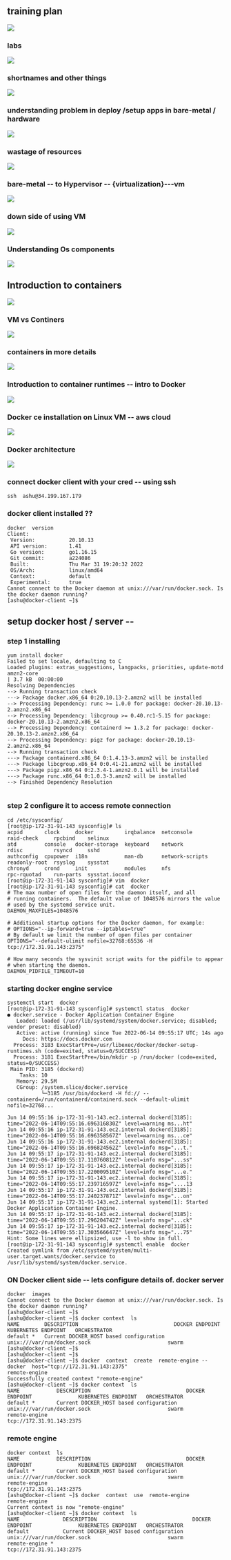 ## training plan 

<img src="plan.png">

### labs 

<img src="lab.png">

### shortnames and other things 

<img src="sn.png">

### understanding problem in deploy /setup apps in bare-metal / hardware 

<img src="prob1.png">

### wastage of resources 

<img src="wst.png">

### bare-metal -- to Hypervisor -- {virtualization}---vm

<img src="vm.png">

### down side of using VM 

<img src="drop.png">

### Understanding Os components 

<img src="os.png">


## Introduction to containers 

<img src="cont1.png">

### VM vs Continers 

<img src="cont2.png">

### containers in more details 

<img src="cont3.png">

### Introduction to container runtimes -- intro to Docker 

<img src="docker.png">

### Docker ce installation on Linux VM -- aws cloud 

<img src="docker1.png">

### Docker architecture 

<img src="darch.png">

### connect docker client with your cred -- using ssh 

```
ssh  ashu@34.199.167.179
```

### docker client installed ??

```
docker  version 
Client:
 Version:           20.10.13
 API version:       1.41
 Go version:        go1.16.15
 Git commit:        a224086
 Built:             Thu Mar 31 19:20:32 2022
 OS/Arch:           linux/amd64
 Context:           default
 Experimental:      true
Cannot connect to the Docker daemon at unix:///var/run/docker.sock. Is the docker daemon running?
[ashu@docker-client ~]$ 

```

## setup docker host / server -- 

### step 1 installing 

```
yum install docker  
Failed to set locale, defaulting to C
Loaded plugins: extras_suggestions, langpacks, priorities, update-motd
amzn2-core                                                                                        | 3.7 kB  00:00:00     
Resolving Dependencies
--> Running transaction check
---> Package docker.x86_64 0:20.10.13-2.amzn2 will be installed
--> Processing Dependency: runc >= 1.0.0 for package: docker-20.10.13-2.amzn2.x86_64
--> Processing Dependency: libcgroup >= 0.40.rc1-5.15 for package: docker-20.10.13-2.amzn2.x86_64
--> Processing Dependency: containerd >= 1.3.2 for package: docker-20.10.13-2.amzn2.x86_64
--> Processing Dependency: pigz for package: docker-20.10.13-2.amzn2.x86_64
--> Running transaction check
---> Package containerd.x86_64 0:1.4.13-3.amzn2 will be installed
---> Package libcgroup.x86_64 0:0.41-21.amzn2 will be installed
---> Package pigz.x86_64 0:2.3.4-1.amzn2.0.1 will be installed
---> Package runc.x86_64 0:1.0.3-3.amzn2 will be installed
--> Finished Dependency Resolution


```

###  step 2 configure it to access remote connection 

```
cd /etc/sysconfig/
[root@ip-172-31-91-143 sysconfig]# ls
acpid       clock     docker          irqbalance  netconsole       raid-check     rpcbind    selinux
atd         console   docker-storage  keyboard    network          rdisc          rsyncd     sshd
authconfig  cpupower  i18n            man-db      network-scripts  readonly-root  rsyslog    sysstat
chronyd     crond     init            modules     nfs              rpc-rquotad    run-parts  sysstat.ioconf
[root@ip-172-31-91-143 sysconfig]# vim  docker
[root@ip-172-31-91-143 sysconfig]# cat  docker
# The max number of open files for the daemon itself, and all
# running containers.  The default value of 1048576 mirrors the value
# used by the systemd service unit.
DAEMON_MAXFILES=1048576

# Additional startup options for the Docker daemon, for example:
# OPTIONS="--ip-forward=true --iptables=true"
# By default we limit the number of open files per container
OPTIONS="--default-ulimit nofile=32768:65536 -H tcp://172.31.91.143:2375"

# How many seconds the sysvinit script waits for the pidfile to appear
# when starting the daemon.
DAEMON_PIDFILE_TIMEOUT=10

```

### starting docker engine service 

```
systemctl start  docker 
[root@ip-172-31-91-143 sysconfig]# systemctl status  docker 
● docker.service - Docker Application Container Engine
   Loaded: loaded (/usr/lib/systemd/system/docker.service; disabled; vendor preset: disabled)
   Active: active (running) since Tue 2022-06-14 09:55:17 UTC; 14s ago
     Docs: https://docs.docker.com
  Process: 3183 ExecStartPre=/usr/libexec/docker/docker-setup-runtimes.sh (code=exited, status=0/SUCCESS)
  Process: 3181 ExecStartPre=/bin/mkdir -p /run/docker (code=exited, status=0/SUCCESS)
 Main PID: 3185 (dockerd)
    Tasks: 10
   Memory: 29.5M
   CGroup: /system.slice/docker.service
           └─3185 /usr/bin/dockerd -H fd:// --containerd=/run/containerd/containerd.sock --default-ulimit nofile=32768...

Jun 14 09:55:16 ip-172-31-91-143.ec2.internal dockerd[3185]: time="2022-06-14T09:55:16.696316830Z" level=warning ms...ht"
Jun 14 09:55:16 ip-172-31-91-143.ec2.internal dockerd[3185]: time="2022-06-14T09:55:16.696358567Z" level=warning ms...ce"
Jun 14 09:55:16 ip-172-31-91-143.ec2.internal dockerd[3185]: time="2022-06-14T09:55:16.696824562Z" level=info msg="...t."
Jun 14 09:55:17 ip-172-31-91-143.ec2.internal dockerd[3185]: time="2022-06-14T09:55:17.110760812Z" level=info msg="...ss"
Jun 14 09:55:17 ip-172-31-91-143.ec2.internal dockerd[3185]: time="2022-06-14T09:55:17.220009510Z" level=info msg="...e."
Jun 14 09:55:17 ip-172-31-91-143.ec2.internal dockerd[3185]: time="2022-06-14T09:55:17.239716597Z" level=info msg="....13
Jun 14 09:55:17 ip-172-31-91-143.ec2.internal dockerd[3185]: time="2022-06-14T09:55:17.240237871Z" level=info msg="...on"
Jun 14 09:55:17 ip-172-31-91-143.ec2.internal systemd[1]: Started Docker Application Container Engine.
Jun 14 09:55:17 ip-172-31-91-143.ec2.internal dockerd[3185]: time="2022-06-14T09:55:17.296204742Z" level=info msg="...ck"
Jun 14 09:55:17 ip-172-31-91-143.ec2.internal dockerd[3185]: time="2022-06-14T09:55:17.303566647Z" level=info msg="...75"
Hint: Some lines were ellipsized, use -l to show in full.
[root@ip-172-31-91-143 sysconfig]# systemctl enable  docker 
Created symlink from /etc/systemd/system/multi-user.target.wants/docker.service to /usr/lib/systemd/system/docker.service.

```

### ON Docker client side -- lets configure details of. docker server 

```
docker  images
Cannot connect to the Docker daemon at unix:///var/run/docker.sock. Is the docker daemon running?
[ashu@docker-client ~]$ 
[ashu@docker-client ~]$ docker context  ls
NAME        DESCRIPTION                               DOCKER ENDPOINT               KUBERNETES ENDPOINT   ORCHESTRATOR
default *   Current DOCKER_HOST based configuration   unix:///var/run/docker.sock                         swarm
[ashu@docker-client ~]$ 
[ashu@docker-client ~]$ 
[ashu@docker-client ~]$ docker  context  create  remote-engine --docker  host="tcp://172.31.91.143:2375"
remote-engine
Successfully created context "remote-engine"
[ashu@docker-client ~]$ docker context  ls
NAME            DESCRIPTION                               DOCKER ENDPOINT               KUBERNETES ENDPOINT   ORCHESTRATOR
default *       Current DOCKER_HOST based configuration   unix:///var/run/docker.sock                         swarm
remote-engine                                             tcp://172.31.91.143:2375 
```

### remote engine 

```
docker context  ls
NAME            DESCRIPTION                               DOCKER ENDPOINT               KUBERNETES ENDPOINT   ORCHESTRATOR
default *       Current DOCKER_HOST based configuration   unix:///var/run/docker.sock                         swarm
remote-engine                                             tcp://172.31.91.143:2375                            
[ashu@docker-client ~]$ docker  context  use  remote-engine 
remote-engine
Current context is now "remote-engine"
[ashu@docker-client ~]$ docker context  ls
NAME              DESCRIPTION                               DOCKER ENDPOINT               KUBERNETES ENDPOINT   ORCHESTRATOR
default           Current DOCKER_HOST based configuration   unix:///var/run/docker.sock                         swarm
remote-engine *                                             tcp://172.31.91.143:2375     
```






